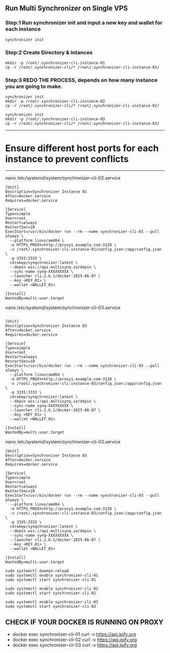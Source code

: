 ## Run Multi Synchronizer on Single VPS

### Step:1 Run synchronizer init and input a **new key and wallet** for each instance
```
synchronizer init
```
### Step:2 Create Directory & Intances
```
mkdir -p /root/.synchronizer-cli-instance-01
cp -r /root/.synchronizer-cli/* /root/.synchronizer-cli-instance-01/
```
### Step:3 REDO THE PROCESS, depends on how many instance you are going to make. 
```
synchronizer init
mkdir -p /root/.synchronizer-cli-instance-02
cp -r /root/.synchronizer-cli/* /root/.synchronizer-cli-instance-02/

synchronizer init
mkdir -p /root/.synchronizer-cli-instance-03
cp -r /root/.synchronizer-cli/* /root/.synchronizer-cli-instance-03/
```

----------------------------------------------------------
# Ensure different host ports for each instance to prevent conflicts
----------------------------------------------------------

nano /etc/systemd/system/synchronizer-cli-02.service
```
[Unit]
Description=Synchronizer Instance 01
After=docker.service
Requires=docker.service

[Service]
Type=simple
User=root
Restart=always
RestartSec=10
ExecStart=/usr/bin/docker run --rm --name synchronizer-cli-01 --pull always \
  --platform linux/amd64 \
  -e HTTPS_PROXY=http://proxy1.example.com:3128 \
  -v /root/.synchronizer-cli-instance-01/config.json:/app/config.json \
  -p 3333:3333 \
  cdrakep/synqchronizer:latest \
  --depin wss://api.multisynq.io/depin \
  --sync-name synq-XXXXXXXXX \
  --launcher cli-2.6.1/docker-2025-06-07 \
  --key <KEY_01> \
  --wallet <WALLET_01>

[Install]
WantedBy=multi-user.target
```


nano /etc/systemd/system/synchronizer-cli-03.service
```

[Unit]
Description=Synchronizer Instance 03
After=docker.service
Requires=docker.service

[Service]
Type=simple
User=root
Restart=always
RestartSec=10
ExecStart=/usr/bin/docker run --rm --name synchronizer-cli-03 --pull always \
  --platform linux/amd64 \
  -e HTTPS_PROXY=http://proxy1.example.com:3128 \
  -v /root/.synchronizer-cli-instance-03/config.json:/app/config.json \
  -p 3335:3333 \
  cdrakep/synqchronizer:latest \
  --depin wss://api.multisynq.io/depin \
  --sync-name synq-XXXXXXXXX \
  --launcher cli-2.6.1/docker-2025-06-07 \
  --key <KEY_01> \
  --wallet <WALLET_01>

[Install]
WantedBy=multi-user.target
```

nano /etc/systemd/system/synchronizer-cli-03.service

```
[Unit]
Description=Synchronizer Instance 03
After=docker.service
Requires=docker.service

[Service]
Type=simple
User=root
Restart=always
RestartSec=10
ExecStart=/usr/bin/docker run --rm --name synchronizer-cli-03 --pull always \
  --platform linux/amd64 \
  -e HTTPS_PROXY=http://proxy1.example.com:3128 \
  -v /root/.synchronizer-cli-instance-03/config.json:/app/config.json \
  -p 3335:3333 \
  cdrakep/synqchronizer:latest \
  --depin wss://api.multisynq.io/depin \
  --sync-name synq-XXXXXXXXX \
  --launcher cli-2.6.1/docker-2025-06-07 \
  --key <KEY_01> \
  --wallet <WALLET_01>

[Install]
WantedBy=multi-user.target
```

```
sudo systemctl daemon-reload
sudo systemctl enable synchronizer-cli-01
sudo systemctl start synchronizer-cli-01
```

```
sudo systemctl enable synchronizer-cli-02
sudo systemctl start synchronizer-cli-02
```

```
sudo systemctl enable synchronizer-cli-03
sudo systemctl start synchronizer-cli-03
```


## CHECK IF YOUR DOCKER IS RUNNING ON PROXY
- docker exec synchronizer-cli-01 curl -v https://api.ipify.org
- docker exec synchronizer-cli-02 curl -v https://api.ipify.org
- docker exec synchronizer-cli-03 curl -v https://api.ipify.org
